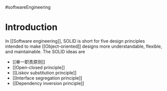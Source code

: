#softwareEngineering 
# Introduction
In [[Software engineering]], SOLID is short for five design principles intended to make [[Object-oriented]] designs more understandable, flexible, and maintainable.
The SOLID ideas are
- [[单一职责原则]]
- [[Open-closed principle]]
- [[Liskov substitution principle]]
- [[Interface segregation principle]]
- [[Dependency inversion principle]]
